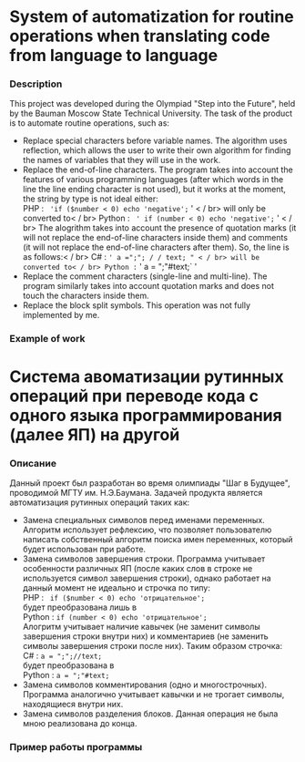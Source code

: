 # System of automatization for routine operations when translating code from language to language
### **Description**
This project was developed during the Olympiad "Step into the Future", held by the Bauman Moscow State Technical University. The task of the product is to automate routine operations, such as:
* Replace special characters before variable names. The algorithm uses reflection, which allows the user to write their own algorithm for finding the names of variables that
they will use in the work. 
* Replace the end-of-line characters. The program takes into account the features of various programming languages (after which words in the line the line ending character is not used), but it works
  at the moment, the string by type is not ideal either:</br>
  PHP : ` 'if ($number < 0) echo 'negative';` ' < / br>
  will only be converted to< / br>
  Python : ` ' if (number < 0) echo 'negative';` ' < / br>
  The alogrithm takes into account the presence of quotation marks (it will not replace the end-of-line characters inside them) and comments (it will not replace the end-of-line characters after them). So, the line is as follows:< / br>
  C# : ` ' a =";"; / / text; " < / br>
  will be converted to< / br>
  Python : ` ' a = ";"#text;` ' </br>
* Replace the comment characters (single-line and multi-line). The program similarly takes into account quotation marks and does not touch the characters inside them.
* Replace the block split symbols. This operation was not fully implemented by me.
### **Example of work**

# Система авоматизации рутинных операций при переводе кода с одного языка программирования (далее ЯП) на другой
### **Описание**
  Данный проект был разработан во время олимпиады "Шаг в Будущее", проводимой МГТУ им. Н.Э.Баумана. Задачей продукта является автоматизация рутинных операций таких как: 
  * Замена специальных символов перед именами переменных. Алгоритм использует рефлексию, что позволяет пользователю написать собственный алгоритм поиска имен переменных, который
  будет использован при работе. 
  * Замена символов завершения строки. Программа учитывает особенности различных ЯП (после каких слов в строке не используется символ завершения строки), однако работает
  на данный момент не идеально и строчка по типу:</br>
  PHP : ``` if ($number < 0) echo 'отрицательное';```</br>
  будет преобразована лишь в</br>
  Python : ```if (number < 0) echo 'отрицательное';```</br>
  Алогритм учитывает наличие кавычек (не заменит символы завершения строки внутри них) и комментариев (не заменить символы завершения строки после них). Таким образом строчка:</br>
  C# : ```a = ";";//text;```</br>
  будет преобразована в</br>
  Python : ```a = ";"#text;```</br>
  * Замена символов комментирования (одно и многострочных). Программа аналогично учитывает кавычки и не трогает символы, находящиеся внутри них.
  * Замена символов разделения блоков. Данная операция не была мною реализована до конца.
### **Пример работы программы**
